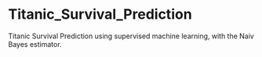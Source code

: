 # Titanic_Survival_Prediction
Titanic Survival Prediction using supervised machine learning, with the Naiv Bayes estimator.

